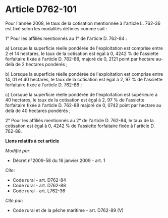 # Article D762-101

Pour l'année 2008, le taux de la cotisation mentionnée à l'article L. 762-36 est fixé selon les modalités définies comme
suit : 

1° Pour les affiliés mentionnés au 1° de l'article D. 762-84 : 

a) Lorsque la superficie réelle pondérée de l'exploitation est comprise entre 2 et 14 hectares, le taux de la cotisation est
égal à 0, 4242 % de l'assiette forfaitaire fixée à l'article D. 762-88, majoré de 0, 2121 point par hectare au-delà de 2
hectares pondérés ; 

b) Lorsque la superficie réelle pondérée de l'exploitation est comprise entre 14, 01 et 40 hectares, le taux de la cotisation
est égal à 2, 97 % de l'assiette forfaitaire fixée à l'article D. 762-88 ; 

c) Lorsque la superficie réelle pondérée de l'exploitation est supérieure à 40 hectares, le taux de la cotisation est égal à
2, 97 % de l'assiette forfaitaire fixée à l'article D. 762-88 majoré de 0, 0742 point par hectare au delà de 40 hectares
pondérés ; 

2° Pour les affiliés mentionnés au 2° de l'article D. 762-84, le taux de la cotisation est égal à 0, 4242 % de l'assiette
forfaitaire fixée à l'article D. 762-88.

**Liens relatifs à cet article**

_Modifié par_:

  - Décret n°2009-58 du 16 janvier 2009 - art. 1

_Cite_:

  - Code rural - art. D762-84
  - Code rural - art. D762-88
  - Code rural - art. L762-36

_Cité par_:

  - Code rural et de la pêche maritime - art. D762-89 (V)
